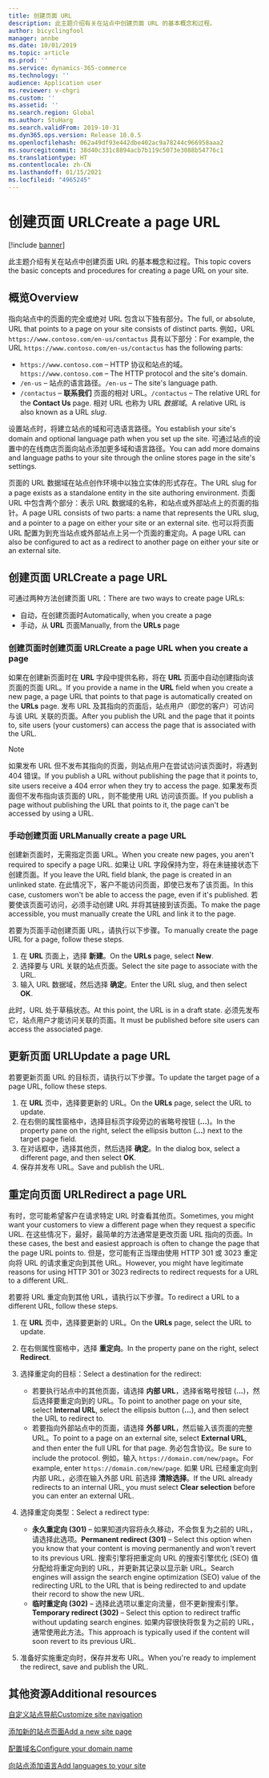 ```yaml
---
title: 创建页面 URL
description: 此主题介绍有关在站点中创建页面 URL 的基本概念和过程。
author: bicyclingfool
manager: annbe
ms.date: 10/01/2019
ms.topic: article
ms.prod: ''
ms.service: dynamics-365-commerce
ms.technology: ''
audience: Application user
ms.reviewer: v-chgri
ms.custom: ''
ms.assetid: ''
ms.search.region: Global
ms.author: StuHarg
ms.search.validFrom: 2019-10-31
ms.dyn365.ops.version: Release 10.0.5
ms.openlocfilehash: 062a49df93e442dbe402ac9a78244c966958aaa2
ms.sourcegitcommit: 38d40c331c8894acb7b119c5073e3088b54776c1
ms.translationtype: HT
ms.contentlocale: zh-CN
ms.lasthandoff: 01/15/2021
ms.locfileid: "4965245"
---
```

# <a name="create-a-page-url"></a><span data-ttu-id="e321f-103">创建页面 URL</span><span class="sxs-lookup"><span data-stu-id="e321f-103">Create a page URL</span></span>


[!include [banner](includes/banner.md)]

<span data-ttu-id="e321f-104">此主题介绍有关在站点中创建页面 URL 的基本概念和过程。</span><span class="sxs-lookup"><span data-stu-id="e321f-104">This topic covers the basic concepts and procedures for creating a page URL on your site.</span></span>

## <a name="overview"></a><span data-ttu-id="e321f-105">概览</span><span class="sxs-lookup"><span data-stu-id="e321f-105">Overview</span></span>

<span data-ttu-id="e321f-106">指向站点中的页面的完全或绝对 URL 包含以下独有部分。</span><span class="sxs-lookup"><span data-stu-id="e321f-106">The full, or absolute, URL that points to a page on your site consists of distinct parts.</span></span> <span data-ttu-id="e321f-107">例如，URL `https://www.contoso.com/en-us/contactus` 具有以下部分：</span><span class="sxs-lookup"><span data-stu-id="e321f-107">For example, the URL `https://www.contoso.com/en-us/contactus` has the following parts:</span></span>

- <span data-ttu-id="e321f-108">`https://www.contoso.com` – HTTP 协议和站点的域。</span><span class="sxs-lookup"><span data-stu-id="e321f-108">`https://www.contoso.com` – The HTTP protocol and the site's domain.</span></span>
- <span data-ttu-id="e321f-109">`/en-us` – 站点的语言路径。</span><span class="sxs-lookup"><span data-stu-id="e321f-109">`/en-us` – The site's language path.</span></span>
- <span data-ttu-id="e321f-110">`/contactus` – **联系我们** 页面的相对 URL。</span><span class="sxs-lookup"><span data-stu-id="e321f-110">`/contactus` – The relative URL for the **Contact Us** page.</span></span> <span data-ttu-id="e321f-111">相对 URL 也称为 URL *数据域*。</span><span class="sxs-lookup"><span data-stu-id="e321f-111">A relative URL is also known as a URL *slug*.</span></span>

<span data-ttu-id="e321f-112">设置站点时，将建立站点的域和可选语言路径。</span><span class="sxs-lookup"><span data-stu-id="e321f-112">You establish your site's domain and optional language path when you set up the site.</span></span> <span data-ttu-id="e321f-113">可通过站点的设置中的在线商店页面向站点添加更多域和语言路径。</span><span class="sxs-lookup"><span data-stu-id="e321f-113">You can add more domains and language paths to your site through the online stores page in the site's settings.</span></span>

<span data-ttu-id="e321f-114">页面的 URL 数据域在站点创作环境中以独立实体的形式存在。</span><span class="sxs-lookup"><span data-stu-id="e321f-114">The URL slug for a page exists as a standalone entity in the site authoring environment.</span></span> <span data-ttu-id="e321f-115">页面 URL 中包含两个部分：表示 URL 数据域的名称，和站点或外部站点上的页面的指针。</span><span class="sxs-lookup"><span data-stu-id="e321f-115">A page URL consists of two parts: a name that represents the URL slug, and a pointer to a page on either your site or an external site.</span></span> <span data-ttu-id="e321f-116">也可以将页面 URL 配置为到充当站点或外部站点上另一个页面的重定向。</span><span class="sxs-lookup"><span data-stu-id="e321f-116">A page URL can also be configured to act as a redirect to another page on either your site or an external site.</span></span>

## <a name="create-a-page-url"></a><span data-ttu-id="e321f-117">创建页面 URL</span><span class="sxs-lookup"><span data-stu-id="e321f-117">Create a page URL</span></span>

<span data-ttu-id="e321f-118">可通过两种方法创建页面 URL：</span><span class="sxs-lookup"><span data-stu-id="e321f-118">There are two ways to create page URLs:</span></span>

- <span data-ttu-id="e321f-119">自动，在创建页面时</span><span class="sxs-lookup"><span data-stu-id="e321f-119">Automatically, when you create a page</span></span>
- <span data-ttu-id="e321f-120">手动，从 **URL** 页面</span><span class="sxs-lookup"><span data-stu-id="e321f-120">Manually, from the **URLs** page</span></span>

### <a name="create-a-page-url-when-you-create-a-page"></a><span data-ttu-id="e321f-121">创建页面时创建页面 URL</span><span class="sxs-lookup"><span data-stu-id="e321f-121">Create a page URL when you create a page</span></span>

<span data-ttu-id="e321f-122">如果在创建新页面时在 **URL** 字段中提供名称，将在 **URL** 页面中自动创建指向该页面的页面 URL。</span><span class="sxs-lookup"><span data-stu-id="e321f-122">If you provide a name in the **URL** field when you create a new page, a page URL that points to that page is automatically created on the **URLs** page.</span></span> <span data-ttu-id="e321f-123">发布 URL 及其指向的页面后，站点用户（即您的客户）可访问与该 URL 关联的页面。</span><span class="sxs-lookup"><span data-stu-id="e321f-123">After you publish the URL and the page that it points to, site users (your customers) can access the page that is associated with the URL.</span></span>

> [!NOTE]
> <span data-ttu-id="e321f-124">如果发布 URL 但不发布其指向的页面，则站点用户在尝试访问该页面时，将遇到 404 错误。</span><span class="sxs-lookup"><span data-stu-id="e321f-124">If you publish a URL without publishing the page that it points to, site users receive a 404 error when they try to access the page.</span></span> <span data-ttu-id="e321f-125">如果发布页面但不发布指向该页面的 URL，则不能使用 URL 访问该页面。</span><span class="sxs-lookup"><span data-stu-id="e321f-125">If you publish a page without publishing the URL that points to it, the page can't be accessed by using a URL.</span></span>

### <a name="manually-create-a-page-url"></a><span data-ttu-id="e321f-126">手动创建页面 URL</span><span class="sxs-lookup"><span data-stu-id="e321f-126">Manually create a page URL</span></span>

<span data-ttu-id="e321f-127">创建新页面时，无需指定页面 URL。</span><span class="sxs-lookup"><span data-stu-id="e321f-127">When you create new pages, you aren't required to specify a page URL.</span></span> <span data-ttu-id="e321f-128">如果让 URL 字段保持为空，将在未链接状态下创建页面。</span><span class="sxs-lookup"><span data-stu-id="e321f-128">If you leave the URL field blank, the page is created in an unlinked state.</span></span> <span data-ttu-id="e321f-129">在此情况下，客户不能访问页面，即使已发布了该页面。</span><span class="sxs-lookup"><span data-stu-id="e321f-129">In this case, customers won't be able to access the page, even if it's published.</span></span> <span data-ttu-id="e321f-130">若要使该页面可访问，必须手动创建 URL 并将其链接到该页面。</span><span class="sxs-lookup"><span data-stu-id="e321f-130">To make the page accessible, you must manually create the URL and link it to the page.</span></span>

<span data-ttu-id="e321f-131">若要为页面手动创建页面 URL，请执行以下步骤。</span><span class="sxs-lookup"><span data-stu-id="e321f-131">To manually create the page URL for a page, follow these steps.</span></span>

1. <span data-ttu-id="e321f-132">在 **URL** 页面上，选择 **新建**。</span><span class="sxs-lookup"><span data-stu-id="e321f-132">On the **URLs** page, select **New**.</span></span>
1. <span data-ttu-id="e321f-133">选择要与 URL 关联的站点页面。</span><span class="sxs-lookup"><span data-stu-id="e321f-133">Select the site page to associate with the URL.</span></span>
1. <span data-ttu-id="e321f-134">输入 URL 数据域，然后选择 **确定**。</span><span class="sxs-lookup"><span data-stu-id="e321f-134">Enter the URL slug, and then select **OK**.</span></span>

<span data-ttu-id="e321f-135">此时，URL 处于草稿状态。</span><span class="sxs-lookup"><span data-stu-id="e321f-135">At this point, the URL is in a draft state.</span></span> <span data-ttu-id="e321f-136">必须先发布它，站点用户才能访问关联的页面。</span><span class="sxs-lookup"><span data-stu-id="e321f-136">It must be published before site users can access the associated page.</span></span>

## <a name="update-a-page-url"></a><span data-ttu-id="e321f-137">更新页面 URL</span><span class="sxs-lookup"><span data-stu-id="e321f-137">Update a page URL</span></span>

<span data-ttu-id="e321f-138">若要更新页面 URL 的目标页，请执行以下步骤。</span><span class="sxs-lookup"><span data-stu-id="e321f-138">To update the target page of a page URL, follow these steps.</span></span>

1. <span data-ttu-id="e321f-139">在 **URL** 页中，选择要更新的 URL。</span><span class="sxs-lookup"><span data-stu-id="e321f-139">On the **URLs** page, select the URL to update.</span></span>
1. <span data-ttu-id="e321f-140">在右侧的属性窗格中，选择目标页字段旁边的省略号按钮 (**...**)。</span><span class="sxs-lookup"><span data-stu-id="e321f-140">In the property pane on the right, select the ellipsis button (**...**) next to the target page field.</span></span>
1. <span data-ttu-id="e321f-141">在对话框中，选择其他页，然后选择 **确定**。</span><span class="sxs-lookup"><span data-stu-id="e321f-141">In the dialog box, select a different page, and then select **OK**.</span></span>
1. <span data-ttu-id="e321f-142">保存并发布 URL。</span><span class="sxs-lookup"><span data-stu-id="e321f-142">Save and publish the URL.</span></span>

## <a name="redirect-a-page-url"></a><span data-ttu-id="e321f-143">重定向页面 URL</span><span class="sxs-lookup"><span data-stu-id="e321f-143">Redirect a page URL</span></span>

<span data-ttu-id="e321f-144">有时，您可能希望客户在请求特定 URL 时查看其他页。</span><span class="sxs-lookup"><span data-stu-id="e321f-144">Sometimes, you might want your customers to view a different page when they request a specific URL.</span></span> <span data-ttu-id="e321f-145">在这些情况下，最好，最简单的方法通常是更改页面 URL 指向的页面。</span><span class="sxs-lookup"><span data-stu-id="e321f-145">In these cases, the best and easiest approach is often to change the page that the page URL points to.</span></span> <span data-ttu-id="e321f-146">但是，您可能有正当理由使用 HTTP 301 或 3023 重定向将 URL 的请求重定向到其他 URL。</span><span class="sxs-lookup"><span data-stu-id="e321f-146">However, you might have legitimate reasons for using HTTP 301 or 3023 redirects to redirect requests for a URL to a different URL.</span></span>

<span data-ttu-id="e321f-147">若要将 URL 重定向到其他 URL，请执行以下步骤。</span><span class="sxs-lookup"><span data-stu-id="e321f-147">To redirect a URL to a different URL, follow these steps.</span></span>

1. <span data-ttu-id="e321f-148">在 **URL** 页中，选择要更新的 URL。</span><span class="sxs-lookup"><span data-stu-id="e321f-148">On the **URLs** page, select the URL to update.</span></span>
1. <span data-ttu-id="e321f-149">在右侧属性窗格中，选择 **重定向**。</span><span class="sxs-lookup"><span data-stu-id="e321f-149">In the property pane on the right, select **Redirect**.</span></span>
1. <span data-ttu-id="e321f-150">选择重定向的目标：</span><span class="sxs-lookup"><span data-stu-id="e321f-150">Select a destination for the redirect:</span></span>

    - <span data-ttu-id="e321f-151">若要执行站点中的其他页面，请选择 **内部 URL**，选择省略号按钮 (**...**)，然后选择要重定向到的 URL。</span><span class="sxs-lookup"><span data-stu-id="e321f-151">To point to another page on your site, select **Internal URL**, select the ellipsis button (**...**), and then select the URL to redirect to.</span></span>
    - <span data-ttu-id="e321f-152">若要指向外部站点中的页面，请选择 **外部 URL**，然后输入该页面的完整 URL。</span><span class="sxs-lookup"><span data-stu-id="e321f-152">To point to a page on an external site, select **External URL**, and then enter the full URL for that page.</span></span> <span data-ttu-id="e321f-153">务必包含协议。</span><span class="sxs-lookup"><span data-stu-id="e321f-153">Be sure to include the protocol.</span></span> <span data-ttu-id="e321f-154">例如，输入 `https://domain.com/new/page`。</span><span class="sxs-lookup"><span data-stu-id="e321f-154">For example, enter `https://domain.com/new/page`.</span></span> <span data-ttu-id="e321f-155">如果 URL 已经重定向到内部 URL，必须在输入外部 URL 前选择 **清除选择**。</span><span class="sxs-lookup"><span data-stu-id="e321f-155">If the URL already redirects to an internal URL, you must select **Clear selection** before you can enter an external URL.</span></span>

1. <span data-ttu-id="e321f-156">选择重定向类型：</span><span class="sxs-lookup"><span data-stu-id="e321f-156">Select a redirect type:</span></span>

    - <span data-ttu-id="e321f-157">**永久重定向 (301)** – 如果知道内容将永久移动，不会恢复为之前的 URL，请选择此选项。</span><span class="sxs-lookup"><span data-stu-id="e321f-157">**Permanent redirect (301)** – Select this option when you know that your content is moving permanently and won't revert to its previous URL.</span></span> <span data-ttu-id="e321f-158">搜索引擎将把重定向 URL 的搜索引擎优化 (SEO) 值分配给将重定向到的 URL，并更新其记录以显示新 URL。</span><span class="sxs-lookup"><span data-stu-id="e321f-158">Search engines will assign the search engine optimization (SEO) value of the redirecting URL to the URL that is being redirected to and update their record to show the new URL.</span></span> 
    - <span data-ttu-id="e321f-159">**临时重定向 (302)** – 选择此选项以重定向流量，但不更新搜索引擎。</span><span class="sxs-lookup"><span data-stu-id="e321f-159">**Temporary redirect (302)** – Select this option to redirect traffic without updating search engines.</span></span> <span data-ttu-id="e321f-160">如果内容很快将恢复为之前的 URL，通常使用此方法。</span><span class="sxs-lookup"><span data-stu-id="e321f-160">This approach is typically used if the content will soon revert to its previous URL.</span></span>

1. <span data-ttu-id="e321f-161">准备好实施重定向时，保存并发布 URL。</span><span class="sxs-lookup"><span data-stu-id="e321f-161">When you're ready to implement the redirect, save and publish the URL.</span></span>

## <a name="additional-resources"></a><span data-ttu-id="e321f-162">其他资源</span><span class="sxs-lookup"><span data-stu-id="e321f-162">Additional resources</span></span>

[<span data-ttu-id="e321f-163">自定义站点导航</span><span class="sxs-lookup"><span data-stu-id="e321f-163">Customize site navigation</span></span>](customize-site-navigation.md)

[<span data-ttu-id="e321f-164">添加新的站点页面</span><span class="sxs-lookup"><span data-stu-id="e321f-164">Add a new site page</span></span>](add-new-page.md)

[<span data-ttu-id="e321f-165">配置域名</span><span class="sxs-lookup"><span data-stu-id="e321f-165">Configure your domain name</span></span>](configure-your-domain-name.md)

[<span data-ttu-id="e321f-166">向站点添加语言</span><span class="sxs-lookup"><span data-stu-id="e321f-166">Add languages to your site</span></span>](add-languages-to-site.md)

